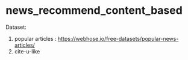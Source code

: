 # news_recommend_content_based
Dataset:
1. popular articles : https://webhose.io/free-datasets/popular-news-articles/
2. cite-u-like 
